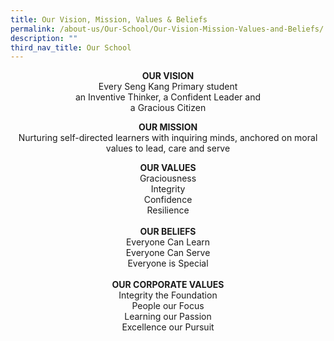```yaml
---
title: Our Vision, Mission, Values & Beliefs
permalink: /about-us/Our-School/Our-Vision-Mission-Values-and-Beliefs/
description: ""
third_nav_title: Our School
---
```

<center>


	
**OUR VISION** <br>
Every Seng Kang Primary student
<br>an Inventive Thinker, a Confident Leader and<br>a Gracious Citizen
<br>
  
**OUR MISSION** <br>
Nurturing self-directed learners with inquiring minds, anchored on moral values to lead, care and serve
<br>
	
**OUR VALUES** <br>
Graciousness<br>
Integrity<br>
Confidence<br>
Resilience<br>
<br>
**OUR BELIEFS** <br>
Everyone Can Learn<br>
Everyone Can Serve<br>
Everyone is Special<br>
<br>
**OUR CORPORATE VALUES** <br>
Integrity the Foundation<br>
People our Focus<br>
Learning our Passion<br>
Excellence our Pursuit<br>

</center>